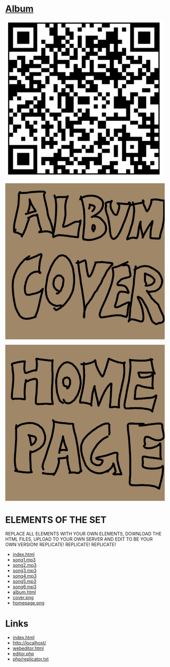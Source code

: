 # [Album](https://github.com/lafelabs/album)

![](qrcode.png)

![](cover.png)

![](homepage.png)

# ELEMENTS OF THE SET

REPLACE ALL ELEMENTS WITH YOUR OWN ELEMENTS, DOWNLOAD THE HTML FILES, UPLOAD TO YOUR OWN SERVER AND EDIT TO BE YOUR OWN VERSION!  REPLICATE! REPLICATE! REPLICATE!

 - [index.html](index.html)
 - [song1.mp3](song1.mp3)
 - [song2.mp3](song2.mp3)
 - [song3.mp3](song3.mp3)
 - [song4.mp3](song4.mp3)
 - [song5.mp3](song5.mp3)
 - [song6.mp3](song6.mp3)
 - [album.html](album.html)
 - [cover.png](cover.png)
 - [homepage.png](homepage.png)

# Links

 - [index.html](index.html)
 - [http://localhost/](http://localhost/)
 - [webeditor.html](webeditor.html)
 - [editor.php](editor.php)
 - [php/replicator.txt](php/replicator.txt)
